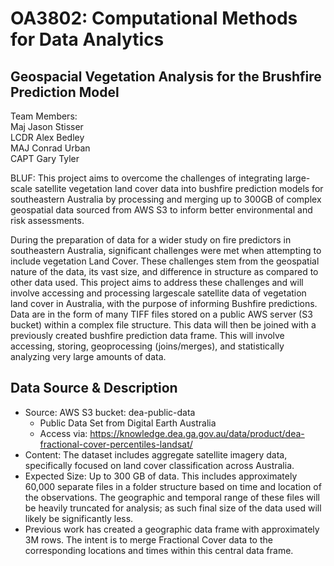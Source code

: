 # OA3802: Computational Methods for Data Analytics
## Geospacial Vegetation Analysis for the Brushfire Prediction Model
Team Members: <br>
Maj Jason Stisser <br>
LCDR Alex Bedley <br>
MAJ Conrad Urban <br>
CAPT Gary Tyler <br>

BLUF: This project aims to overcome the challenges of integrating large-scale satellite vegetation land cover data into bushfire prediction models for southeastern Australia by processing and merging up to 300GB of complex geospatial data sourced from AWS S3 to inform better environmental and risk assessments.

During the preparation of data for a wider study on fire predictors in southeastern Australia, significant challenges were met when attempting to include vegetation Land Cover. These challenges stem from the geospatial nature of the data, its vast size, and difference in structure as compared to other data used. This project aims to address these challenges and will involve accessing and processing largescale satellite data of vegetation land cover in Australia, with the purpose of informing Bushfire predictions. Data are in the form of many TIFF files stored on a public AWS server (S3 bucket) within a complex file structure. This data will then be joined with a previously created bushfire prediction data frame. This will involve accessing, storing, geoprocessing (joins/merges), and statistically analyzing very large amounts of data.

## Data Source & Description
* Source: AWS S3 bucket: dea-public-data <br>
  - Public Data Set from Digital Earth Australia <br>
  - Access via: https://knowledge.dea.ga.gov.au/data/product/dea-fractional-cover-percentiles-landsat/ <br>
* Content: The dataset includes aggregate satellite imagery data, specifically focused on land cover classification across Australia. <br>
* Expected Size: Up to 300 GB of data. This includes approximately 60,000 separate files in a folder structure based on time and location of the observations. The geographic and temporal range of these files will be heavily truncated for analysis; as such final size of the data used will likely be significantly less. <br>
* Previous work has created a geographic data frame with approximately 3M rows. The intent is to merge Fractional Cover data to the corresponding locations and times within this central data frame. <br>
